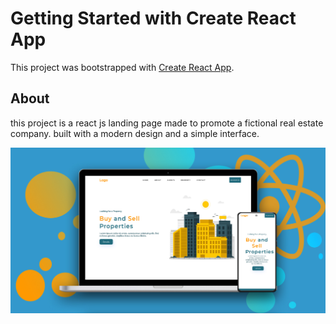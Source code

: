 # Getting Started with Create React App

This project was bootstrapped with [Create React App](https://github.com/facebook/create-react-app).

## About 

this project is a react js landing page made to promote a fictional real estate company. built with a modern design and a simple interface.

<img src="src/images/Banner-real-state-React.jpg">